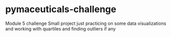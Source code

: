 # pymaceuticals-challenge
Module 5 challenge
Small project just practicing on some data visualizations and working with quartiles and finding outliers if any
